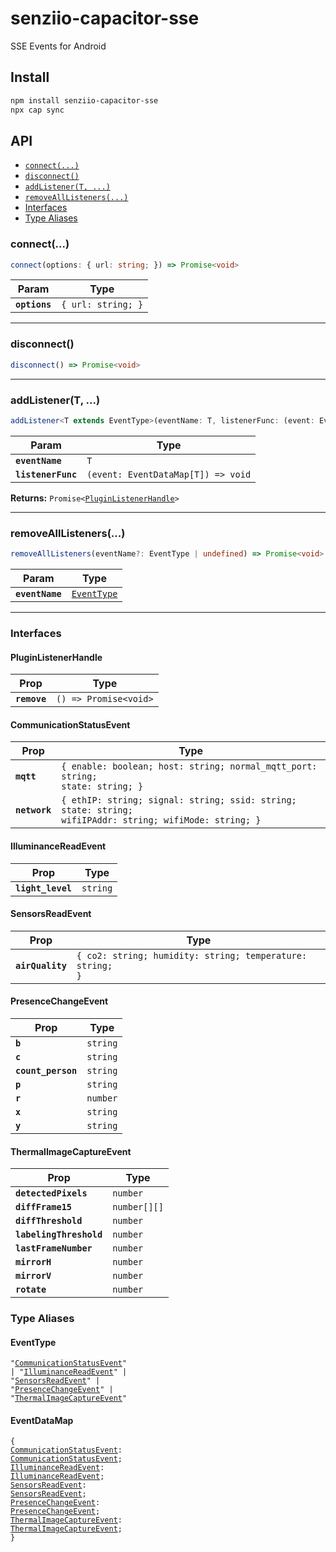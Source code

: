 # senziio-capacitor-sse

SSE Events for Android

## Install

```bash
npm install senziio-capacitor-sse
npx cap sync
```

## API

<docgen-index>

* [`connect(...)`](#connect)
* [`disconnect()`](#disconnect)
* [`addListener(T, ...)`](#addlistenert-)
* [`removeAllListeners(...)`](#removealllisteners)
* [Interfaces](#interfaces)
* [Type Aliases](#type-aliases)

</docgen-index>

<docgen-api>
<!--Update the source file JSDoc comments and rerun docgen to update the docs below-->

### connect(...)

```typescript
connect(options: { url: string; }) => Promise<void>
```

| Param         | Type                          |
| ------------- | ----------------------------- |
| **`options`** | <code>{ url: string; }</code> |

--------------------


### disconnect()

```typescript
disconnect() => Promise<void>
```

--------------------


### addListener(T, ...)

```typescript
addListener<T extends EventType>(eventName: T, listenerFunc: (event: EventDataMap[T]) => void) => Promise<PluginListenerHandle>
```

| Param              | Type                                             |
| ------------------ | ------------------------------------------------ |
| **`eventName`**    | <code>T</code>                                   |
| **`listenerFunc`** | <code>(event: EventDataMap[T]) =&gt; void</code> |

**Returns:** <code>Promise&lt;<a href="#pluginlistenerhandle">PluginListenerHandle</a>&gt;</code>

--------------------


### removeAllListeners(...)

```typescript
removeAllListeners(eventName?: EventType | undefined) => Promise<void>
```

| Param           | Type                                            |
| --------------- | ----------------------------------------------- |
| **`eventName`** | <code><a href="#eventtype">EventType</a></code> |

--------------------


### Interfaces


#### PluginListenerHandle

| Prop         | Type                                      |
| ------------ | ----------------------------------------- |
| **`remove`** | <code>() =&gt; Promise&lt;void&gt;</code> |


#### CommunicationStatusEvent

| Prop          | Type                                                                                                               |
| ------------- | ------------------------------------------------------------------------------------------------------------------ |
| **`mqtt`**    | <code>{ enable: boolean; host: string; normal_mqtt_port: string; state: string; }</code>                           |
| **`network`** | <code>{ ethIP: string; signal: string; ssid: string; state: string; wifiIPAddr: string; wifiMode: string; }</code> |


#### IlluminanceReadEvent

| Prop              | Type                |
| ----------------- | ------------------- |
| **`light_level`** | <code>string</code> |


#### SensorsReadEvent

| Prop             | Type                                                                 |
| ---------------- | -------------------------------------------------------------------- |
| **`airQuality`** | <code>{ co2: string; humidity: string; temperature: string; }</code> |


#### PresenceChangeEvent

| Prop               | Type                |
| ------------------ | ------------------- |
| **`b`**            | <code>string</code> |
| **`c`**            | <code>string</code> |
| **`count_person`** | <code>string</code> |
| **`p`**            | <code>string</code> |
| **`r`**            | <code>number</code> |
| **`x`**            | <code>string</code> |
| **`y`**            | <code>string</code> |


#### ThermalImageCaptureEvent

| Prop                    | Type                    |
| ----------------------- | ----------------------- |
| **`detectedPixels`**    | <code>number</code>     |
| **`diffFrame15`**       | <code>number[][]</code> |
| **`diffThreshold`**     | <code>number</code>     |
| **`labelingThreshold`** | <code>number</code>     |
| **`lastFrameNumber`**   | <code>number</code>     |
| **`mirrorH`**           | <code>number</code>     |
| **`mirrorV`**           | <code>number</code>     |
| **`rotate`**            | <code>number</code>     |


### Type Aliases


#### EventType

<code>"<a href="#communicationstatusevent">CommunicationStatusEvent</a>" | "<a href="#illuminancereadevent">IlluminanceReadEvent</a>" | "<a href="#sensorsreadevent">SensorsReadEvent</a>" | "<a href="#presencechangeevent">PresenceChangeEvent</a>" | "<a href="#thermalimagecaptureevent">ThermalImageCaptureEvent</a>"</code>


#### EventDataMap

<code>{ <a href="#communicationstatusevent">CommunicationStatusEvent</a>: <a href="#communicationstatusevent">CommunicationStatusEvent</a>; <a href="#illuminancereadevent">IlluminanceReadEvent</a>: <a href="#illuminancereadevent">IlluminanceReadEvent</a>; <a href="#sensorsreadevent">SensorsReadEvent</a>: <a href="#sensorsreadevent">SensorsReadEvent</a>; <a href="#presencechangeevent">PresenceChangeEvent</a>: <a href="#presencechangeevent">PresenceChangeEvent</a>; <a href="#thermalimagecaptureevent">ThermalImageCaptureEvent</a>: <a href="#thermalimagecaptureevent">ThermalImageCaptureEvent</a>; }</code>

</docgen-api>
